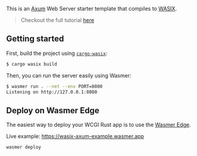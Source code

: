 This is an [Axum](https://github.com/tokio-rs/axum) Web Server starter template that compiles to [WASIX](https://wasix.org).

> Checkout the full tutorial [here](http://wasix.org/docs/language-guide/rust/tutorials/wasix-axum)


## Getting started

First, build the project using [`cargo-wasix`](https://crates.io/crates/cargo-wasix):

```bash
$ cargo wasix build
```

Then, you can run the server easily using Wasmer:

```bash
$ wasmer run . --net --env PORT=8080
Listening on http://127.0.0.1:8080
```


## Deploy on Wasmer Edge

The easiest way to deploy your WCGI Rust app is to use the [Wasmer Edge](https://wasmer.io/products/edge).

Live example: https://wasix-axum-example.wasmer.app

```bash
wasmer deploy
```
